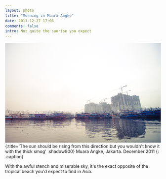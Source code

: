 ```yaml
---
layout: photo
title: "Morning in Muara Angke"
date: 2011-12-27 17:08
comments: false
intro: Not quite the sunrise you expect
---
```

![Muara Angke Harbor](/images/DSC_0072.jpg)
{:title='The sun should be rising from this direction but you wouldn\'t know it with the thick smog' .shadow900}
Muara Angke, Jakarta. December 2011
{: .caption}

With the awful stench and miserable sky, it's the exact opposite of the tropical beach you'd expect to find in Asia.
